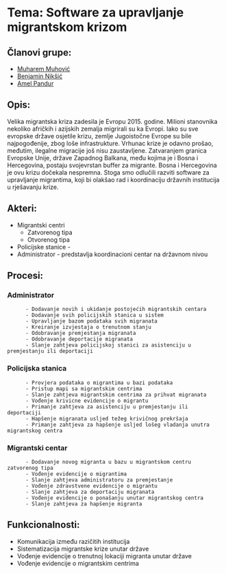 # Tema: Software za upravljanje migrantskom krizom

## Članovi grupe: 
   
   - [Muharem Muhović](https://github.com/mmuhovic2)
   - [Benjamin Nikšić](https://github.com/bniksic1)
   - [Amel Pandur](https://github.com/apandur1)

## Opis:

Velika migrantska kriza zadesila je Evropu 2015. godine. Milioni stanovnika nekoliko afričkih i azijskih zemalja migrirali su ka Evropi. Iako su sve evropske države osjetile krizu, zemlje Jugoistočne Evrope su bile najpogođenije, zbog loše infrastrukture. Vrhunac krize je odavno prošao, međutim, ilegalne migracije još nisu zaustavljene. Zatvaranjem granica Evropske Unije, države Zapadnog Balkana, među kojima je i Bosna i Hercegovina, postaju svojevrstan buffer za migrante. Bosna i Hercegovina je ovu krizu dočekala nespremna. Stoga smo odlučili razviti software za upravljanje migrantima, koji bi olakšao rad i koordinaciju državnih institucija u rješavanju krize.

## Akteri: 
   
  - Migrantski centri
      - Zatvorenog tipa
      - Otvorenog tipa
  - Policijske stanice - 
  - Administrator - predstavlja koordinacioni centar na državnom nivou

## Procesi:
   
   ### Administrator
      
          - Dodavanje novih i ukidanje postojećih migrantskih centara
          - Dodavanje svih policijskih stanica u sistem
          - Upravljanje bazom podataka svih migranata
          - Kreiranje izvjestaja o trenutnom stanju
          - Odobravanje premjestanja migranata
          - Odobravanje deportacije migranata
          - Slanje zahtjeva policijskoj stanici za asistenciju u premjestanju ili deportaciji
   
   ### Policijska stanica      
         
          - Provjera podataka o migrantima u bazi podataka
          - Pristup mapi sa migrantskim centrima 
          - Slanje zahtjeva migrantskim centrima za prihvat migranata 
          - Vođenje krivicne evidencije o migrantu
          - Primanje zahtjeva za asistenciju u premjestanju ili deportaciji
          - Hapšenje migranata usljed težeg krivičnog prekršaja
          - Primanje zahtjeva za hapšenje usljed lošeg vladanja unutra migrantskog centra
   
   ### Migrantski centar 
    
          - Dodavanje novog migranta u bazu u migrantskom centru zatvorenog tipa 
          - Vođenje evidencije o migrantima
          - Slanje zahtjeva administratoru za premjestanje 
          - Vođenje zdravstvene evidencije o migrantu
          - Slanje zahtjeva za deportaciju migranata 
          - Vođenje evidencije o ponašanju unutar migrantskog centra
          - Slanje zahtjeva za hapšenje migranta
          
## Funkcionalnosti:
   - Komunikacija između razičitih institucija
   - Sistematizacija migrantske krize unutar države
   - Vođenje evidencije o trenutnoj lokaciji migranta unutar države 
   - Vođenje evidencije o migrantskim centrima
          
